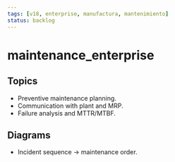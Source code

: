 ```yaml
---
tags: [v18, enterprise, manufactura, mantenimiento]
status: backlog
---
```

# maintenance_enterprise

## Topics
- Preventive maintenance planning.
- Communication with plant and MRP.
- Failure analysis and MTTR/MTBF.

## Diagrams
- Incident sequence -> maintenance order.






